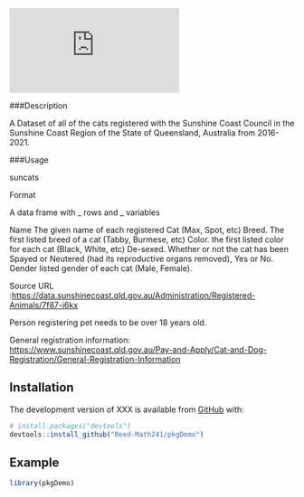 
<!-- README.md is generated from README.Rmd. Please edit that file -->

<!-- You'll still need to render `README.Rmd` regularly, to keep `README.md` up-to-date. `devtools::build_readme()` is handy for this.  -->

![alt text](https://github.com/Reed-Math241/pkgGrpu/blob/master/suncats%20hex.pdf)

###Description

A Dataset of all of the cats registered with the Sunshine Coast Council in the Sunshine Coast Region of the State of Queensland, Australia from 2016-2021.

###Usage

suncats

Format

A data frame with _ rows and _ variables

Name
 The given name of each registered Cat (Max, Spot, etc)
Breed. 
 The first listed breed of a cat (Tabby, Burmese, etc)
Color. 
 the first listed color for each cat (Black, White, etc)
De-sexed. 
 Whether or not the cat has been Spayed or Neutered (had its reproductive organs removed), Yes or No. 
Gender
 listed gender of each cat (Male, Female). 

Source URL :https://data.sunshinecoast.qld.gov.au/Administration/Registered-Animals/7f87-i6kx

Person registering pet needs to be over 18 years old.

General registration information: 
https://www.sunshinecoast.qld.gov.au/Pay-and-Apply/Cat-and-Dog-Registration/General-Registration-Information



## Installation

The development version of XXX is available from
[GitHub](https://github.com/) with:

``` r
# install.packages("devtools")
devtools::install_github("Reed-Math241/pkgDemo")
```

## Example

``` r
library(pkgDemo)
```
